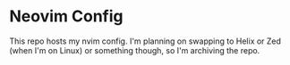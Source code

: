 # Neovim Config

This repo hosts my nvim config. I'm planning on swapping to Helix or Zed (when I'm on Linux) or something though, so I'm archiving the repo.
